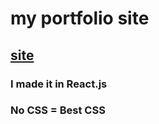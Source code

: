 # my portfolio site

## [site](https://thomasdli.github.io)

### I made it in React.js
### No CSS = Best CSS
